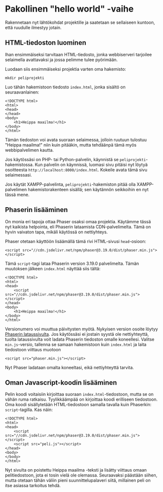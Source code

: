 # Pakollinen "hello world" -vaihe

Rakennetaan nyt lähtökohdat projektille ja saatetaan se sellaiseen kuntoon, että ruudulle ilmestyy jotain.

## HTML-tiedoston luominen

Ihan ensimmäiseksi tarvitaan HTML-tiedosto, jonka webbiserveri tarjoilee selaimella avattavaksi ja jossa pelimme tulee pyörimään.

Luodaan siis ensimmäiseksi projektia varten oma hakemisto:

	mkdir peliprojekti

Luo tähän hakemistoon tiedosto `index.html`, jonka sisältö on seuraavanlainen:

```
<!DOCTYPE html>
<html>
<head>
</head>
<body>
	<h1>Heippa maailma!</h1>
</body>
</html>
```

Tämän tiedoston voi avata suoraan selaimessa, jolloin ruutuun tulostuu "Heippa maailma!" niin kuin pitääkin, mutta tehdäänpä tämä myös webbipalvelimen kautta.

Jos käytössäsi on PHP- tai Python-palvelin, käynnistä se `peliprojekti`-hakemistossa. Kun palvelin on käynnissä, luomasi sivu pitäisi nyt löytyä osoitteesta `http://localhost:8000/index.html`. Kokeile avata tämä sivu selaimessasi.

Jos käytät XAMPP-palvelinta, `peliprojekti`-hakemiston pitää olla XAMPP-palvelimen hakemistorakenteen sisällä; sen käytännön seikkoihin en nyt tässä mene.

## Phaserin lisääminen

On monia eri tapoja ottaa Phaser osaksi omaa projektia. Käytämme tässä nyt kaikista helpointa, eli Phaserin lataamista CDN-palvelimelta. Tämä on hyvin vaivaton tapa, mikäli käytössä on nettiyhteys.

Phaser otetaan käyttöön lisäämällä tämä rivi HTML-sivusi `head`-osioon:

	<script src="//cdn.jsdelivr.net/npm/phaser@3.19.0/dist/phaser.min.js"></script>

Tämä `script`-tagi lataa Phaserin version 3.19.0 palvelimelta. Tämän muutoksen jälkeen `index.html` näyttää siis tältä:

```
<!DOCTYPE html>
<html>
<head>
	<script src="//cdn.jsdelivr.net/npm/phaser@3.19.0/dist/phaser.min.js"></script>
</head>
<body>
	<h1>Heippa maailma!</h1>
</body>
</html>
```

Versionumero voi muuttua päivitysten myötä. Nykyisen version osoite löytyy [Phaserin lataussivulta](https://phaser.io/download/stable). Jos käytössäsi ei jostain syystä ole nettiyhteyttä, tuolta lataussivulta voit ladata Phaserin tiedoston omalle koneellesi. Valitse `min.js`-versio, tallenna se samaan hakemistoon kuin `index.html` ja laita tiedostoon viittaus muotoon

	<script src="phaser.min.js"></script>

Nyt Phaser ladataan omalta koneeltasi, eikä nettiyhteyttä tarvita.

## Oman Javascript-koodin lisääminen

Pelin koodi voitaisiin kirjoittaa suoraan `index.html`-tiedostoon,  mutta se on vähän ruma ratkaisu. Tyylikkäämpää on kirjoittaa koodi erilliseen tiedostoon. Oma koodi sisällytetään HTML-tiedostoon samalla tavalla kuin Phaserkin: `script`-tagilla. Kas näin:

```
<!DOCTYPE html>
<html>
<head>
	<script src="//cdn.jsdelivr.net/npm/phaser@3.19.0/dist/phaser.min.js"></script>
	<script src="peli.js"></script>
</head>
<body>
</body>
</html>
```

Nyt sivulta on poistettu Heippa maailma -teksti ja lisätty viittaus omaan pelitiedostoon, jota ei tosin vielä ole olemassa. Seuraavaksi päästään siihen, mutta otetaan tähän väliin pieni suunnittelupalaveri siitä, millainen peli on itse asiassa tarkoitus tehdä.